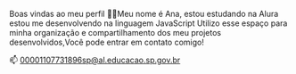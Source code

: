 Boas vindas ao meu perfil 💙💙Meu nome é Ana, estou estudando na Alura estou me desenvolvendo na linguagem JavaScript
Utilizo esse espaço para minha organização e compartilhamento dos meu projetos desenvolvidos,Você pode entrar em contato comigo!

📫
00001107731896sp@al.educacao.sp.gov.br
